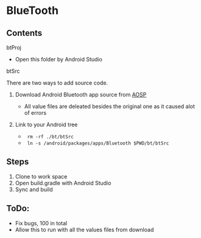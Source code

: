 # BlueTooth

## Contents 
btProj
* Open this folder by Android Studio

btSrc

There are two ways to add source code.
1. Download Android Bluetooth app source from [AOSP](https://android.googlesource.com/platform/packages/apps/Bluetooth/+/refs/tags/android-vts-9.0_r10)
   * All value files are deleated besides the original one as it caused alot of errors

2. Link to your Android tree
   * ``` rm -rf ./bt/btSrc```
   * ``` ln -s /android/packages/apps/Bluetooth $PWD/bt/btSrc```
## Steps
1. Clone to work space
2. Open build.gradle with Android Studio
3. Sync and build

## ToDo:
* Fix bugs, 100 in total
* Allow this to run with all the values files from download
